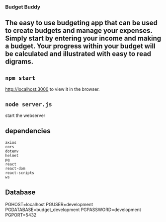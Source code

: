 ### Budget Buddy 

## The easy to use budgeting app that can be used to create budgets and manage your expenses. Simply start by entering your income and making a budget. Your progress within your budget will be calculated and illustrated with easy to read digrams.


## `npm start`
 [http://localhost:3000](http://localhost:3000) to view it in the browser.

## `node server.js`
 start the webserver
 
## dependencies
    axios
    cors 
    dotenv 
    helmet 
    pg 
    react 
    react-dom
    react-scripts
    ws
## Database

PGHOST=localhost
PGUSER=development
PGDATABASE=budget_development
PGPASSWORD=development
PGPORT=5432






